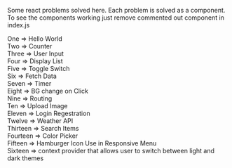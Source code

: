 Some react problems solved here.
Each problem is solved as a component.
To see the components working just remove commented out component in index.js

One => Hello World  
Two => Counter  
Three => User Input  
Four => Display List  
Five => Toggle Switch  
Six => Fetch Data  
Seven => Timer  
Eight => BG change on Click  
Nine => Routing  
Ten => Upload Image  
Eleven => Login Regestration  
Twelve => Weather API  
Thirteen => Search Items  
Fourteen => Color Picker  
Fifteen => Hamburger Icon Use in Responsive Menu  
Sixteen => context provider that allows user to switch between light and dark themes  
